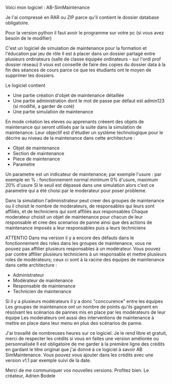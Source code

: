 Voici mon logiciel : AB-SimMaintenance

Je l'ai compressé en RAR ou ZIP parce qu'il contient le dossier database obligatoire.

Pour la version python il faut avoir le programme sur votre pc (si vous avez besoin de le modifier)

C'est un logiciel de simulation de maintenance pour la formation et l'éducation par jeu de rôle
Il est à placer dans un dossier partagé entre plusieurs ordinateurs (salle de classe équipée ordinateurs - sur l'ordi prof dossier réseau)
Il vous est conseillé de faire des copies du dossier data à la fin des séances de cours parce ce que les étudiants ont le moyen de supprimer les dossiers.

Le logiciel contient
- Une partie création d'objet de maintenance détaillée
- Une partie administration dont le mot de passe par défaut est admin123 (si modifié, a garder de coté)
- Une partie simulation de maintenance

En mode création les eleves ou apprenants créeent des objets de maintenance qui seront utilisés par la suite dans la simulation de maintenance.
Leur objectif est d'étudier un système technologique pour le décrire au niveau de la maintenance dans cette architecture :

- Objet de maintenance
- Section de maintenance
- Piece de maintenance
- Parametre

Un parametre est un indicateur de maintenance; par exemple l'usure : par exemple en % : fonctionnement normal minimum 0% d'usure, maximum 20% d'usure
Si le seuil est dépassé dans une simulation alors c'est ce parametre qui a été choisi par le moderateur pour poser probleme.

Dans la simulation l'administrateur peut creer des groupes de maintenance ou il choisit le nombre de moderateurs, de responsables qui leurs sont affiliés, et de techniciens qui sont affiliés aux responsables
Chaque moderateur choisit un objet de maintenance pour chacun de leur responsable et cree des scenarios de panne ainsi que des actions de maintenance imposés a leur responsables puis a leurs techniciens

ATTENTIO Dans ma version il y a encore des défauts dans le fonctionnement des roles dans les groupes de maintenance, vous ne pouvez pas affilier plusieurs responsables à un modérateur.
Vous pouvez par contre affilier plusieurs techniciens à un responsable et mettre plusieurs roles de modérateurs; ceux ci sont à la racine des équipes de maintenance dans cette architecture :

- Administrateur
- Modérateur de maintenance
- Responsable de maintenance
- Technicien de maintenance

Si il y a plusieurs modérateurs il y a donc "conccurence" entre les équipes
Les groupes de maintenance ont un nombre de points qu'ils gagnent en résolvant les scénarios de pannes mis en place par les modérateurs de leur équipe
Les moderateurs ont aussi des interventions de maintenance à mettre en place dans leur menu en plus des scénarios de panne.

J'ai travaillé de nombreuses heures sur ce logiciel. Je le rend libre et gratuit, merci de respecter les crédits si vous en faites une version améliorée ou personnalisée 
Il est obligatoire de me garder à la première ligne des crédits en gardant le titre original que j'ai donné à ce logiciel à savoir AB SimMaintenance.
Vous pouvez vous ajouter dans les crédits avec une version v1.1 par exemple suivi de la date.

Merci de me communiquer vos nouvelles versions. Profitez bien.
Le créateur, Adrien Bodele
